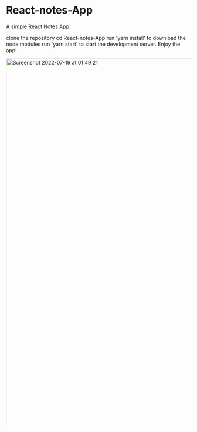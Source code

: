 # React-notes-App

A simple React Notes App.

clone the repository
cd React-notes-App
run 'yarn install' to download the node modules
run 'yarn start' to start the development server. 
Enjoy the app!

<img width="1000" alt="Screenshot 2022-07-19 at 01 49 21" src="https://user-images.githubusercontent.com/66129893/179635671-00759b35-b1be-4be1-988d-8a797832005c.png">
